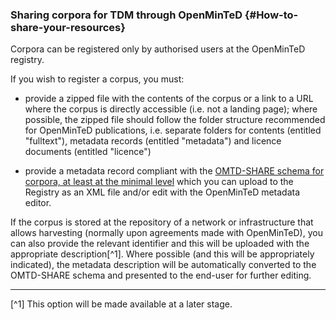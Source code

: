 ### Sharing corpora for TDM through OpenMinTeD {#How-to-share-your-resources}

Corpora can be registered only by authorised users at the OpenMinTeD registry.

If you wish to register a corpus, you must:

* provide a zipped file with the contents of the corpus or a link to a URL where the corpus is directly accessible \(i.e. not a landing page\); where possible, the zipped file should follow the folder structure recommended for OpenMinTeD publications, i.e. separate folders for contents \(entitled "fulltext"\), metadata records \(entitled "metadata"\) and licence documents \(entitled "licence"\)

* provide a metadata record compliant with the [OMTD-SHARE schema for corpora, at least at the minimal level](/guidelines_for_providers_of_corpora/recommended_schema_for_corpora.md) which you can upload to the Registry as an XML file and/or edit with the OpenMinTeD metadata editor.

If the corpus is stored at the repository of a network or infrastructure that allows harvesting \(normally upon agreements made with OpenMinTeD\), you can also provide the relevant identifier and this will be uploaded with the appropriate description[^1]. Where possible \(and this will be appropriately indicated\), the metadata description will be automatically converted to the OMTD-SHARE schema and presented to the end-user for further editing.

---

[^1] This option will be made available at a later stage.

